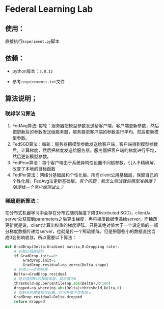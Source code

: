 # Federal Learning Lab
## 使用：
直接执行`Experiment.py`脚本

## 依赖：
- python版本：`3.8.13`

- 参考`requirements.txt`文件

## 算法说明；
### 联邦学习算法
1. FedAvg算法: 每轮：服务器把模型参数发送给客户端，客户端更新参数，然后把更新后的参数发送给服务器，服务器把客户端的参数进行平均，然后更新模型参数。
2. FedSGD算法：每轮：服务器把模型参数发送给客户端，客户端得到模型参数后，计算梯度，然后把梯度发送给服务器，服务器把客户端的梯度进行平均，然后更新模型参数。
3. FedProx算法：每个客户端由于系统异构性设置不同超参数，引入不精确解，改变了本地的目标函数
4. FedPer算法：网络分基础层和个性化层。所有client公用基础层，保留自己的个性化层。FedAvg法更新基础层。_有个问题：我怎么测试我的模型准确度？随便找一个客户端测试么？_

### 稀疏更新算法：
在分布式机器学习中会存在分布式随机梯度下降(Distributed SGD)，client从server处获取到parameters之后算出梯度，再将梯度数据传递给server。而稀疏更新就是说，client计算出权重的梯度矩阵，只将其绝对值大于一个设定值的一部分梯度数据传递给server，也就是传一个稀疏矩阵。但是把那些小的数据直接当成0会影响收敛，所以需要以下算法：
```python
def GradDrop(Delta:Gradient matrix,R:Dropping rate):
    # 初始化残差矩阵
    if GradDrop.init==0:
        GradDrop.init=1
        GradDrop.residual=np.zeros(Delta.shape)
    # 补偿上一步的残差
    Delta+=GradDrop.residual
    # 绝对值前R%的梯度保留，其余置为0
    threshold=np.percentile(np.abs(Delta),R*100)
    dropped=np.where(np.abs(Delta)>threshold,Delta,0)
    # 将剩余的梯度保存起来，作为补偿下次再加上
    GradDrop.residual=Delta-dropped
    return dropped
```


